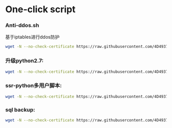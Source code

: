 # One-click script

### Anti-ddos.sh
基于iptables进行ddos防护
``` bash
wget -N --no-check-certificate https://raw.githubusercontent.com/4D4937/code/master/Anti-ddos.sh && bash Anti-ddos.sh
```

### 升级python2.7:
``` bash
wget -N --no-check-certificate https://raw.githubusercontent.com/4D4937/code/master/update-python2.7.12.sh && bash update-python2.7.12.sh
```

### ssr-python多用户脚本:
``` bash     
wget -N --no-check-certificate https://raw.githubusercontent.com/4D4937/code/master/ssr_db.sh && bash ssr_db.sh
```

### sql backup:
``` bash   
wget -N --no-check-certificate https://raw.githubusercontent.com/4D4937/ss-script-/blob/master/sql_backup.sh && bash sql_backup.sh
```
